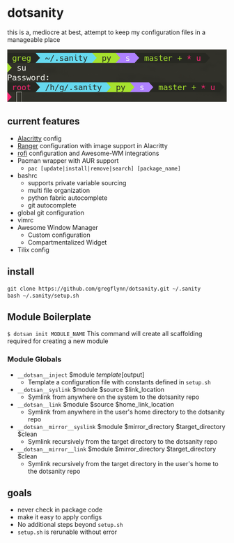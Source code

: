 # dotsanity
this is a, mediocre at best, attempt to keep my configuration files in a manageable place

![Image of dotsanity prompt](dotsanity.png)

## current features
* [Alacritty](https://github.com/jwilm/alacritty) config
* [Ranger](https://github.com/ranger/ranger) configuration with image support in Alacritty
* [rofi](https://github.com/DaveDavenport/rofi) configuration and Awesome-WM integrations
* Pacman wrapper with AUR support
  * `pac [update|install|remove|search] [package_name]`
* bashrc
  * supports private variable sourcing
  * multi file organization
  * python fabric autocomplete
  * git autocomplete
* global git configuration
* vimrc
* Awesome Window Manager
  * Custom configuration
  * Compartmentalized Widget
* Tilix config

## install
```
git clone https://github.com/gregflynn/dotsanity.git ~/.sanity
bash ~/.sanity/setup.sh
```

## Module Boilerplate
`$ dotsan init MODULE_NAME`
This command will create all scaffolding required for creating a new module

### Module Globals
- `__dotsan__inject` $module $template [$output]
    - Template a configuration file with constants defined in `setup.sh`
- `__dotsan__syslink` $module $source $link_location
    - Symlink from anywhere on the system to the dotsanity repo
- `__dotsan__link` $module $source $home_link_location
    - Symlink from anywhere in the user's home directory to the dotsanity repo
- `__dotsan__mirror__syslink` $module $mirror_directory $target_directory $clean
    - Symlink recursively from the target directory to the dotsanity repo
- `__dotsan__mirror__link` $module $mirror_directory $target_directory $clean
    - Symlink recursively from the target directory in the user's home to the dotsanity repo

## goals
* never check in package code
* make it easy to apply configs
* No additional steps beyond `setup.sh`
* `setup.sh` is rerunable without error
